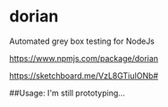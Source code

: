 # dorian
Automated grey box testing for NodeJs

https://www.npmjs.com/package/dorian

https://sketchboard.me/VzL8GTiuIONb#

##Usage: 
I'm still prototyping...
